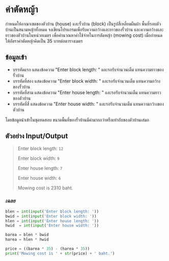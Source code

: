 # ค่าตัดหญ้า
กำหนดให้อาณาเขตของตัวบ้าน (house) และรั้วบ้าน (block) เป็นรูปสี่เหลี่ยมผืนผ้า พื้นที่รอบตัวบ้านเป็นสนามหญ้าทั้งหมด
จงเขียนโปรแกรมเพื่อรับความกว้างและยาวของรั้วบ้าน และความกว้างและยาวของตัวบ้านในหน่วยเมตร เพื่อคำนวณหาค่าใช้จ่ายในการตัดหญ้า (mowing cost) เมื่อกำหนดให้อัตราค่าตัดหญ้าคิดเป็น 35 บาทต่อตารางเมตร

## ข้อมูลเข้า
* บรรทัดแรก แสดงข้อความ "Enter block length: " และรอรับจำนวนเต็ม แทนความยาวของรั้วบ้าน
* บรรทัดที่สอง แสดงข้อความ "Enter block width: " และรอรับจำนวนเต็ม แทนความกว้างของรั้วบ้าน
* บรรทัดที่สาม แสดงข้อความ "Enter house length: " และรอรับจำนวนเต็ม แทนความยาวของตัวบ้าน
* บรรทัดที่สี่ แสดงข้อความ "Enter house width: " และรอรับจำนวนเต็ม แทนความกว้างของตัวบ้าน

โดยข้อมูลนำเข้าในชุดทดสอบ ขนาดพื้นที่ของรั้วบ้านมีค่ามากกว่าหรือเท่ากับของตัวบ้านเสมอ

## ตัวอย่าง Input/Output
> Enter block length: `12`
>
> Enter block width: `9`
>
> Enter house length: `7`
>
> Enter house width: `6`
>
> Mowing cost is 2310 baht.

### *เฉลย*
```python
blen = int(input('Enter block length: '))
bwid = int(input('Enter block width: '))
hlen = int(input('Enter house length: '))
hwid  = int(input('Enter house width: '))

barea = blen * bwid
harea = hlen * hwid

price = ((barea * 35) - (harea * 35))
print('Mowing cost is ' + str(price) + ' baht.')
```
